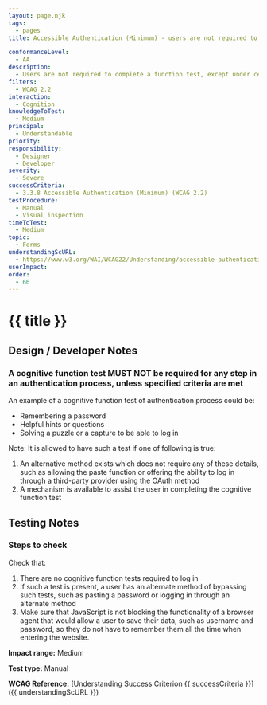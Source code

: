 ```yaml
---
layout: page.njk
tags:
  - pages
title: Accessible Authentication (Minimum) - users are not required to complete a function test, except under certain conditions

conformanceLevel:
  - AA
description:
  - Users are not required to complete a function test, except under certain conditions
filters:
  - WCAG 2.2
interaction:
  - Cognition
knowledgeToTest:
  - Medium
principal:
  - Understandable
priority:
responsibility:
  - Designer
  - Developer
severity:
  - Severe
successCriteria:
  - 3.3.8 Accessible Authentication (Minimum) (WCAG 2.2)
testProcedure:
  - Manual
  - Visual inspection
timeToTest:
  - Medium
topic:
  - Forms
understandingScURL:
  - https://www.w3.org/WAI/WCAG22/Understanding/accessible-authentication-minimum.html
userImpact:
order:
  - 66
---
```


# {{ title }}

## Design / Developer Notes

### A cognitive function test MUST NOT be required for any step in an authentication process, unless specified criteria are met

An example of a cognitive function test of authentication process could be: 

- Remembering a password
- Helpful hints or questions
- Solving a puzzle or a capture to be able to log in

Note: It is allowed to have such a test if one of following is true:

1. An alternative method exists which does not require any of these details, such as allowing the paste function or offering the ability to log in through a third-party provider using the OAuth method
2. A mechanism is available to assist the user in completing the cognitive function test

## Testing Notes

### Steps to check

Check that:

1. There are no cognitive function tests required to log in
2. If such a test is present, a user has an alternate method of bypassing such tests, such as pasting a password or logging in through an alternate method
3. Make sure that JavaScript is not blocking the functionality of a browser agent that would allow a user to save their data, such as username and password, so they do not have to remember them all the time when entering the website.

**Impact range:** Medium

**Test type:** Manual

**WCAG Reference:** [Understanding Success Criterion {{ successCriteria }}]({{ understandingScURL }})
